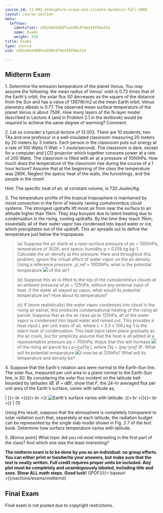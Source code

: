 ```yaml
---
course_id: 12-003-atmosphere-ocean-and-climate-dynamics-fall-2008
layout: course_section
menu:
  leftnav:
    identifier: c052a692489fea1991d74e430f04a334
    name: Exams
    weight: 230
title: Exams
type: course
uid: c052a692489fea1991d74e430f04a334

---
```


Midterm Exam
------------

1\. Determine the emission temperature of the planet Venus. You may assume the following: the mean radius of Venus' orbit is 0.72 times that of the Earth's orbit; the solar flux _S0_ decreases as the square of the distance from the Sun and has a value of 1367W/m2 at the mean Earth orbit; Venus planetary albedo is 0.77. The observed mean surface temperature of the planet Venus is about 750K. How many layers of the N-layer model described in Lecture 4 (and in Problem 2.1 in the textbook) would be required to achieve the same degree of warming? Comment.

2\. Let us consider a typical lecture of 12.003. There are 10 students, two TAs and one professor in a well-insulated classroom measuring 20 meters by 20 meters by 3 meters. Each person in the classroom puts out energy at a rate of 100 Watts (1 Watt = 1 Joule/second). The classroom is dark, except for a computer and LCD projector which together consume power at a rate of 200 Watts. The classroom is filled with air at a pressure of 1000hPa. How much does the temperature of the classroom rise during the course of a 1 hour lecture? Assume that at the beginning of the class the temperature was 290K. Neglect the specic heat of the walls, the furnishings, and the people in the room!

Hint: The specific heat of air, at constant volume, is 720 Joules/Kg.

3\. The temperature profile of the tropical troposphere is maintained by moist convection in the form of heavily raining cumulonimbus cloud systems. The strongest updrafts lift moist air from near the surface to an altitude higher than 15km. They stay buoyant due to latent heating due to condensation in the rising, cooling updrafts. By the time they reach 15km, essentially all of their water vapor has condensed into liquid water or ice, which precipitates out of the updraft. This air spreads out to define the temperature just below the tropopause.

> (a) Suppose the air starts at a near-surface pressure of _ps_ = 1000hPa, temperature of 302K, and specic humidity _q_ = 0.019 kg kg\-1. Calculate the air density at this pressure. Here and throughout this problem, ignore the virtual effect of water vapor on the air density. Using a reference pressure _p_ref = 1000hPa, what is the potential temperature ![](/courses/earth-atmospheric-and-planetary-sciences/12-003-atmosphere-ocean-and-climate-dynamics-fall-2008/exams/untitled2.jpg) of the air?
> 
> (b) Suppose this air is lifted to the top of the cumulonimbus clouds at an ambient pressure of _pt_ = 125hPa, without any external input of heat. If the water all stayed as vapor, what would its potential temperature be? How about its temperature?
> 
> (c) If (more realistically) the water vapor condenses into cloud in the rising air parcel, this produces condensational heating of the rising air parcel. Suppose that as the air rises up to 125hPa, all of the water vapor is condensed into liquid water and rained out. This provides a heat input _L_ per unit mass of air, where _L_ = 2.5 x 106J kg\-1 is the latent heat of condensation. This heat input takes place gradually as the air cools, but for simplicity assume that the heat is all added at a representative pressure _pq_ = 700hPa. Argue that this will increase ![](/courses/earth-atmospheric-and-planetary-sciences/12-003-atmosphere-ocean-and-climate-dynamics-fall-2008/exams/untitled2.jpg) of the rising air parcel by _Lq=(cp_∏_q )_, where ∏_q_ = _(pq ⁄ pref )K_. What will its potential temperature ![](/courses/earth-atmospheric-and-planetary-sciences/12-003-atmosphere-ocean-and-climate-dynamics-fall-2008/exams/untitled2.jpg)_t_ now be at 125hPa? What will its temperature and density be?

4\. Suppose that the Earth's rotation axis were normal to the Earth-Sun line. The solar flux, measured per unit area in a plane normal to the Earth-Sun line, is _S0_. By considering the solar flux incident on the latitude belt bounded by latitudes _(Ø, Ø + dØ)_, show that _F_, the 24-hr averaged flux per unit area of the Earth's surface, varies with latitude as,

|  {{< br >}}{{< br >}} ![Earth's surface varies with latitude.](/courses/earth-atmospheric-and-planetary-sciences/12-003-atmosphere-ocean-and-climate-dynamics-fall-2008/exams/untitled_10.jpg) {{< br >}}{{< br >}}  | (1) 

Using this result, suppose that the atmosphere is completely transparent to solar radiation such that, separately at each latitude, the radiation budget can be represented by the single slab model shown in Fig. 2.7 of the text book. Determine how surface temperature varies with latitude.

5\. \[Bonus point\] What topic did you nd most interesting in the first part of the class? And which one was the least interesting?

**The midterm exam is to be done by you as an individual: no group efforts. You can either print or handwrite your answers, but make sure that the text is neatly written. Full credit requires proper units be included. Any plot must be completely and unambiguously labeled, including title and axes. Show ALL math steps. Good luck!** ([PDF]({{< baseurl >}}/sections/exams/midterm))

Final Exam
----------

Final exam is not posted due to copyright restrictions.